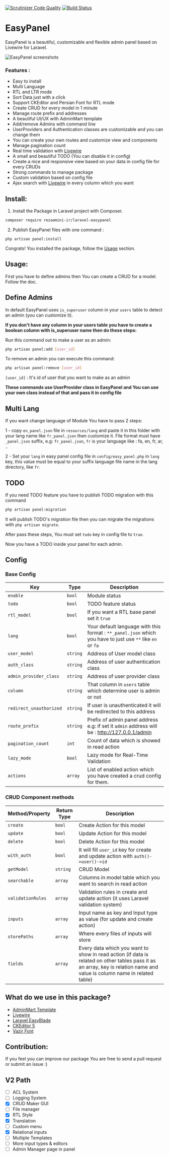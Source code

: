 [![Scrutinizer Code Quality](https://scrutinizer-ci.com/g/rezaamini-ir/laravel-easypanel/badges/quality-score.png?b=master)](https://scrutinizer-ci.com/g/rezaamini-ir/laravel-easypanel/?branch=master)
[![Build Status](https://scrutinizer-ci.com/g/rezaamini-ir/laravel-easypanel/badges/build.png?b=master)](https://scrutinizer-ci.com/g/rezaamini-ir/laravel-easypanel/build-status/master)

# EasyPanel
EasyPanel is a beautiful, customizable and flexible admin panel based on Livewire for Laravel.

![EasyPanel screenshots](https://podcode.ir/img/easypanel.png)

### Features :
- Easy to install
- Multi Language
- RTL and LTR mode
- Sort Data just with a click
- Support CKEditor and Persian Font for RTL mode
- Create CRUD for every model in 1 minute
- Manage route prefix and addresses
- A beautiful UI/UX with AdminMart template
- Add/remove Admins with command line
- UserProviders and Authentication classes are customizable and you can change them 
- You can create your own routes and customize view and components
- Manage pagination count
- Real time validation with [Livewire](https://github.com/livewire/livewire)
- A small and beautiful TODO (You can disable it in config)
- Create a nice and responsive view based on your data in config file for every CRUDs
- Strong commands to manage package
- Custom validation based on config file
- Ajax search with [Livewire](https://github.com/livewire/livewire) in every column which you want

## Install:

1. Install the Package in Laravel project with Composer.
```bash
composer require rezaamini-ir/laravel-easypanel
```
2. Publish EasyPanel files with one command : 
```
php artisan panel:install
```
Congrats! You installed the package, follow the [Usage](#usage) section.

## Usage:

First you have to define admins then You can create a CRUD for a model.
Follow the doc.

## Define Admins

In default EasyPanel uses `is_superuser` column in your `users` table to detect an admin (you can customize it).

**If you don't have any column in your users table you have to create a boolean column with is_superuser name then do these steps:**

Run this command out to make a user as an admin:
```bash
php artisan panel:add [user_id]
```

To remove an admin you can execute this command:
```bash
php artisan panel:remove [user_id]
```

`[user_id]` : It's id of user that you want to make as an admin

**These commands use UserProvider class in EasyPanel and You can use your own class instead of that and pass it in config file**

## Multi Lang
If you want change language of Module You have to pass 2 steps: 

1 - copy `en_panel.json` file in `resources/lang` and paste it in this folder with your lang name like `fr_panel.json` then customize it.
File format must have `_panel.json` suffix, e.g: `fr_panel.json`, `fr` is your language like : fa, en, fr, ar, ..

2 - Set your `lang` in easy panel config file in `config/easy_panel.php` in `lang` key, this value must be equal to your suffix language file name in the lang directory, like `fr`.

## TODO
If you need TODO feature you have to publish TODO migration with this command 
```bash
php artisan panel:migration
```
It will publish TODO's migration file then you can migrate the migrations with `php artisan migrate`.

After pass these steps, You must set `todo` key in config file to `true`.

Now you have a TODO inside your panel for each admin.

## Config

### Base Config
| Key | Type | Description |
| --- | --- | --- |
| `enable` | `bool` | Module status |
| `todo` | `bool` | TODO feature status |
| `rtl_model` | `bool` | If you want a RTL base panel set it `true` |
| `lang` | `bool` | Your default language with this format : `**_panel.json` which you have to just use `**` like `en` or `fa` |
| `user_model` | `string` | Address of User model class |
| `auth_class` | `string` | Address of user authentication class |
| `admin_provider_class` | `string` | Address of user provider class |
| `column` | `string` | That column in `users` table which determine user is admin or not |
| `redirect_unauthorized` | `string` | If user is unauthenticated it will be redirected to this address |
| `route_prefix` | `string` | Prefix of admin panel address e.g: if set it `admin` address will be : http://127.0.0.1/admin |
| `pagination_count` | `int` | Count of data which is showed in read action |
| `lazy_mode` | `bool` | Lazy mode for Real-Time Validation |
| `actions` | `array` | List of enabled action which you have created a crud config for them. |

### CRUD Component methods
| Method/Property | Return Type | Description |
| --- | --- | --- |
| `create` | `bool` | Create Action for this model |
| `update` | `bool` | Update Action for this model |
| `delete` | `bool` | Delete Action for this model |
| `with_auth` | `bool` | It will fill `user_id` key for create and update action with `auth()->user()->id` |
| `getModel` | `string` | CRUD Model |
| `searchable` | `array` | Columns in model table which you want to search in read action |
| `validationRules` | `array` | Validation rules in create and update action (it uses Laravel validation system) |
| `inputs` | `array` | Input name as key and Input type as value (for update and create action) |
| `storePaths` | `array` | Where every files of inputs will store |
| `fields` | `array` | Every data which you want to show in read action (if data is related on other tables pass it as an array, key is relation name and value is column name in related table) |

## What do we use in this package?
- [AdminMart Template](https://adminmart.com/)
- [Livewire](https://github.com/livewire/livewire)
- [Laravel EasyBlade](https://github.com/rezaamini-ir/laravel-easyblade)
- [CKEditor 5](https://github.com/ckeditor/ckeditor5)
- [Vazir Font](https://github.com/rastikerdar/vazir-font)

## Contribution: 
If you feel you can improve our package You are free to send a pull request or submit an issue :)

## V2 Path 
- [ ] ACL System
- [ ] Logging System
- [x] CRUD Maker GUI
- [ ] File manager
- [x] RTL Style
- [x] Translation
- [ ] Custom menu
- [x] Relational inputs
- [ ] Multiple Templates
- [ ] More input types & editors
- [ ] Admin Manager page in panel
